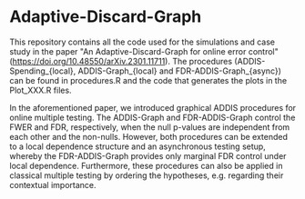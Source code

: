 # Adaptive-Discard-Graph

This repository contains all the code used for the simulations and case study in the paper "An Adaptive-Discard-Graph for online error control" (https://doi.org/10.48550/arXiv.2301.11711). The procedures (ADDIS-Spending_{local}, ADDIS-Graph_{local} and FDR-ADDIS-Graph_{async}) can be found in procedures.R and the code that generates the plots in the Plot_XXX.R files.

In the aforementioned paper, we introduced graphical ADDIS procedures for online multiple testing. The ADDIS-Graph and FDR-ADDIS-Graph control the FWER and FDR, respectively, when the null p-values are independent from each other and the non-nulls. However, both procedures can be extended to a local dependence structure and an asynchronous testing setup, whereby the FDR-ADDIS-Graph provides only marginal FDR control under local dependence. Furthermore, these procedures can also be applied in classical multiple testing by ordering the hypotheses, e.g. regarding their contextual importance.
